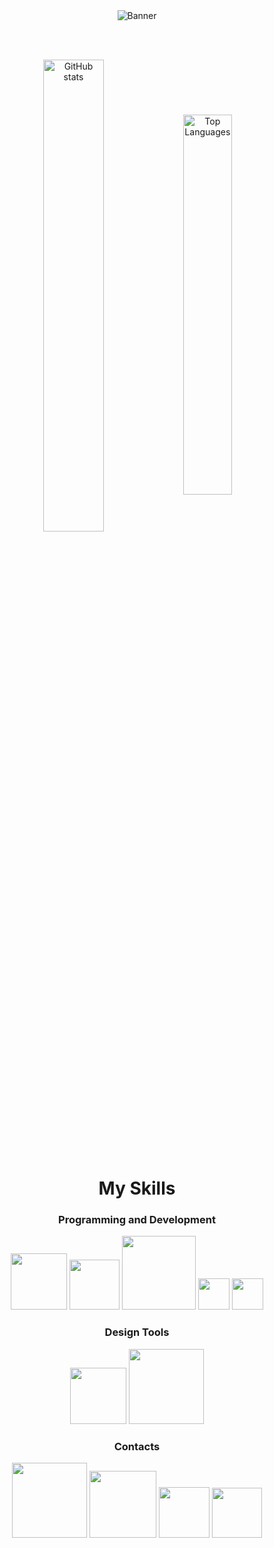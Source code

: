 <div align="center">
  <img src="https://github.com/user-attachments/assets/545716f1-d83c-4c68-a7ef-cee72288a664" alt="Banner" />
</div>

<br><br>
<div align="center">
  <img width=44% align="center" src="https://github-readme-stats.vercel.app/api?username=DiamantexDev&show_icons=true&theme=highcontrast" alt="GitHub stats" />
  <img width=39.5% align="center" src="https://github-readme-stats.vercel.app/api/top-langs/?username=DiamantexDev&layout=compact&theme=highcontrast" alt="Top Languages" />
</div>
<br><br>

<h1 align="center">My Skills</h1>

<h3 align="center">Programming and Development</h3>
<p align="center">
  <img width="90em" src="https://img.shields.io/badge/-HTML5-E34F26?style=flat&logo=html5&logoColor=white" />
  <img width="80em" src="https://img.shields.io/badge/-CSS3-1572B6?style=flat&logo=css3&logoColor=white" />
  <img width="118em" src="https://img.shields.io/badge/-JavaScript-F7DF1E?style=flat&logo=javascript&logoColor=black" />
  <img width="50em" src="https://img.shields.io/badge/-Java-007396?style=flat&logo=java&logoColor=white" />
  <img width="50em" src="https://img.shields.io/badge/-C-A8B9CC?style=flat&logo=c&logoColor=white" />
</p>

<h3 align="center">Design Tools</h3>
<p align="center">
  <img width="90em" src="https://img.shields.io/badge/-Canva-00C4CC?style=flat&logo=canva&logoColor=white" />
  <img width="120em" src="https://img.shields.io/badge/-Photoshop-31A8FF?style=flat&logo=adobe-photoshop&logoColor=white" />
</p>

<h3 align="center">Contacts</h3>

<p align="center">
  <a href="https://www.instagram.com/dxdiamantex/" target="_blank"><img width="120em" src="https://img.shields.io/badge/-Instagram-E4405F?style=for-the-badge&logo=instagram&logoColor=white" /></a>
  <a href="https://www.linkedin.com/in/diamantexdev/" target="_blank"><img width="107em" src="https://img.shields.io/badge/-LinkedIn-0077B5?style=for-the-badge&logo=linkedin&logoColor=white" /></a>
  <a href="https://rmdeveloper.com.br" target="_blank"><img width="81em" src="https://img.shields.io/badge/-Website-000000?style=for-the-badge&logo=internet-explorer&logoColor=white" /></a>
  <a href="mailto:diamantexdev@gmail.com" target="_blank"><img width="80em" src="https://img.shields.io/badge/-Email-D14836?style=for-the-badge&logo=gmail&logoColor=white" /></a>
</p>

